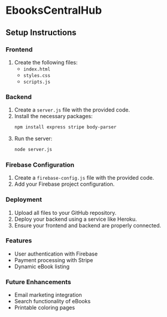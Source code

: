# EbooksCentralHub

## Setup Instructions

### Frontend

1. Create the following files:
    - `index.html`
    - `styles.css`
    - `scripts.js`

### Backend

1. Create a `server.js` file with the provided code.
2. Install the necessary packages:
    ```sh
    npm install express stripe body-parser
    ```
3. Run the server:
    ```sh
    node server.js
    ```

### Firebase Configuration

1. Create a `firebase-config.js` file with the provided code.
2. Add your Firebase project configuration.

### Deployment

1. Upload all files to your GitHub repository.
2. Deploy your backend using a service like Heroku.
3. Ensure your frontend and backend are properly connected.

### Features

- User authentication with Firebase
- Payment processing with Stripe
- Dynamic eBook listing

### Future Enhancements

- Email marketing integration
- Search functionality of eBooks
- Printable coloring pages
